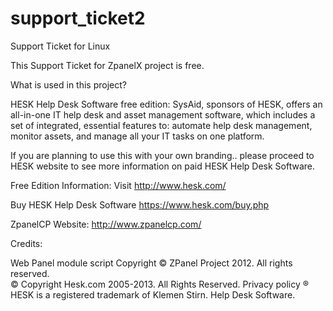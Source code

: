 support_ticket2
===============

Support Ticket for Linux

This Support Ticket for ZpanelX project is free. 

What is used in this project?

HESK Help Desk Software free edition:
SysAid, sponsors of HESK, offers an all-in-one IT help desk and asset management software, 
which includes a set of integrated, essential features to: automate help desk management, 
monitor assets, and manage all your IT tasks on one platform.


If you are planning to use this with your own branding.. 
please proceed to HESK website to see more information on paid HESK Help Desk Software.


Free Edition Information:
Visit http://www.hesk.com/

Buy HESK Help Desk Software
https://www.hesk.com/buy.php

ZpanelCP Website:
http://www.zpanelcp.com/

Credits:

Web Panel module script Copyright © ZPanel Project 2012. All rights reserved.<br>
© Copyright Hesk.com 2005-2013. All Rights Reserved. Privacy policy
® HESK is a registered trademark of Klemen Stirn. Help Desk Software.
